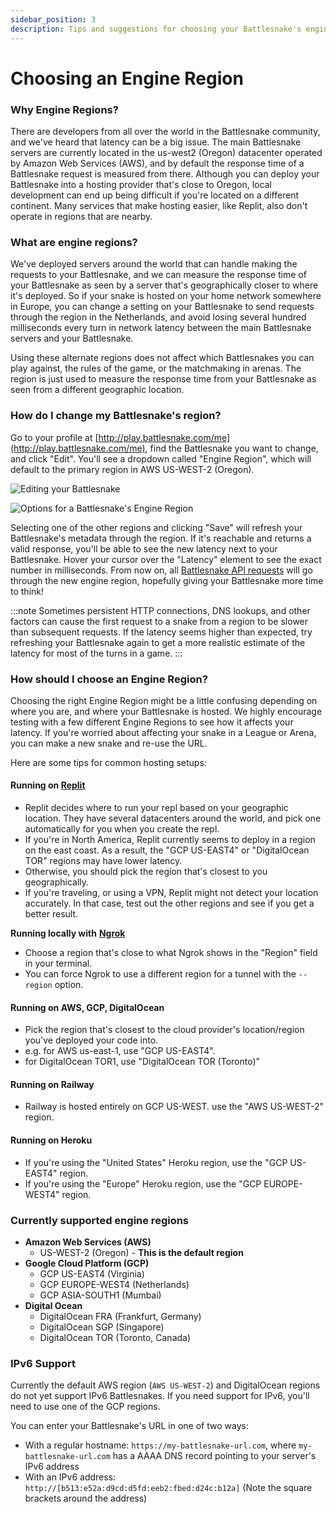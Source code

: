 ```yaml
---
sidebar_position: 3
description: Tips and suggestions for choosing your Battlesnake's engine region.
---
```


# Choosing an Engine Region

### Why Engine Regions?

There are developers from all over the world in the Battlesnake community, and we've heard that latency can be a big issue. The main Battlesnake servers are currently located in the us-west2 (Oregon) datacenter operated by Amazon Web Services (AWS), and by default the response time of a Battlesnake request is measured from there. Although you can deploy your Battlesnake into a hosting provider that's close to Oregon, local development can end up being difficult if you're  located on a different continent. Many services that make hosting easier, like Replit, also don't operate in regions that are nearby.

### What are engine regions?

We've deployed servers around the world that can handle making the requests to your Battlesnake, and we can measure the response time of your Battlesnake as seen by a server that's geographically closer to where it's deployed. So if your snake is hosted on your home network somewhere in Europe, you can change a setting on your Battlesnake to send requests through the region in the Netherlands, and avoid losing several hundred milliseconds every turn in network latency between the main Battlesnake servers and your Battlesnake.

Using these alternate regions does not affect which Battlesnakes you can play against, the rules of the game, or the matchmaking in arenas. The region is just used to measure the response time from your Battlesnake as seen from a different geographic location.

### How do I change my Battlesnake's region?

Go to your profile at [http://play.battlesnake.com/me](http://play.battlesnake.com/me), find the Battlesnake you want to change, and click "Edit". You'll see a dropdown called "Engine Region", which will default to the primary region in AWS US-WEST-2 (Oregon).

![Editing your Battlesnake](/img/wip/engine-region-1.png)

![Options for a Battlesnake's Engine Region](/img/wip/engine-region-2.png)

Selecting one of the other regions and clicking "Save" will refresh your Battlesnake's metadata through the region. If it's reachable and returns a valid response, you'll be able to see the new latency next to your Battlesnake. Hover your cursor over the "Latency" element to see the exact number in milliseconds. From now on, all [Battlesnake API requests](api/index.md) will go through the new engine region, hopefully giving your Battlesnake more time to think!

:::note
Sometimes persistent HTTP connections, DNS lookups, and other factors can cause the first request to a snake from a region to be slower than subsequent requests. If the latency seems higher than expected, try refreshing your Battlesnake again to get a more realistic estimate of the latency for most of the turns in a game.
:::

### How should I choose an Engine Region?

Choosing the right Engine Region might be a little confusing depending on where you are, and where your Battlesnake is hosted. We highly encourage testing with a few different Engine Regions to see how it affects your latency. If you're worried about affecting your snake in a League or Arena, you can make a new snake and re-use the URL.

Here are some tips for common hosting setups:

#### Running on [Replit](https://replit.com)

* Replit decides where to run your repl based on your geographic location. They have several datacenters around the world, and pick one automatically for you when you create the repl.
* If you're in North America, Replit currently seems to deploy in a region on the east coast. As a result, the "GCP US-EAST4" or "DigitalOcean TOR" regions may have lower latency.
* Otherwise, you should pick the region that's closest to you geographically.
* If you're traveling, or using a VPN, Replit might not detect your location accurately. In that case, test out the other regions and see if you get a better result.

**Running locally with** [**Ngrok**](https://ngrok.com/)

* Choose a region that's close to what Ngrok shows in the "Region" field in your terminal.
* You can force Ngrok to use a different region for a tunnel with the `--region` option.

#### Running on AWS, GCP, DigitalOcean

* Pick the region that's closest to the cloud provider's location/region you've deployed your code into.
* e.g. for AWS us-east-1, use "GCP US-EAST4".
* for DigitalOcean TOR1, use "DigitalOcean TOR (Toronto)"

#### Running on Railway

* Railway is hosted entirely on GCP US-WEST. use the "AWS US-WEST-2" region.

#### Running on Heroku

* If you're using the "United States" Heroku region, use the "GCP US-EAST4" region.
* If you're using the "Europe" Heroku region, use the "GCP EUROPE-WEST4" region.

### Currently supported engine regions

* **Amazon Web Services (AWS)**
  * US-WEST-2 (Oregon) - **This is the default region**
* **Google Cloud Platform (GCP)**
  * GCP US-EAST4 (Virginia)
  * GCP EUROPE-WEST4 (Netherlands)
  * GCP ASIA-SOUTH1 (Mumbai)
* **Digital Ocean**
  * DigitalOcean FRA (Frankfurt, Germany)
  * DigitalOcean SGP (Singapore)
  * DigitalOcean TOR (Toronto, Canada)

### IPv6 Support

Currently the default AWS region (`AWS US-WEST-2`) and DigitalOcean regions do not yet support IPv6 Battlesnakes. If you need support for IPv6, you'll need to use one of the GCP regions.

You can enter your Battlesnake's URL in one of two ways:

* With a regular hostname: `https://my-battlesnake-url.com`, where `my-battlesnake-url.com` has a AAAA DNS record pointing to your server's IPv6 address
* With an IPv6 address: `http://[b513:e52a:d9cd:d5fd:eeb2:fbed:d24c:b12a]` (Note the square brackets around the address)
